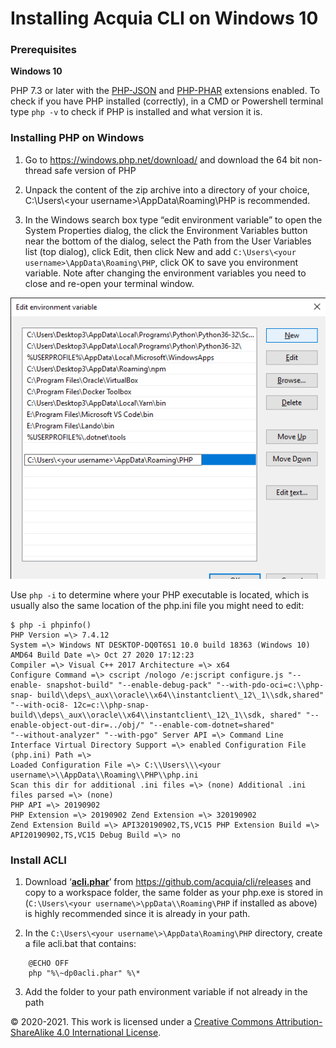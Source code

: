 # Installing Acquia CLI on Windows 10

### Prerequisites

**Windows 10**

PHP 7.3 or later with the [PHP-JSON](https://www.php.net/manual/en/book.json.php) and [PHP-PHAR](https://www.php.net/manual/en/book.phar.php) extensions enabled. To check if you have PHP installed (correctly), in a CMD or Powershell terminal type `php -v` to check if PHP is installed and what version it is.

### Installing PHP on Windows

1.  Go to <https://windows.php.net/download/> and download the 64 bit non-thread safe version of PHP

2.  Unpack the content of the zip archive into a directory of your choice, C:\\Users\\\<your username\>\\AppData\\Roaming\\PHP is recommended.

3.  In the Windows search box type “edit environment variable” to open the System Properties dialog, the click the Environment Variables button near the bottom of the dialog, select the Path from the User Variables list (top dialog), click Edit, then click New and add `C:\Users\<your username>\AppData\Roaming\PHP`, click OK to save you environment variable. Note after changing the environment variables you need to close and re-open your terminal window.

![Windows edit environment variable window](./media/agHJhd/image2.png)

Use `php -i` to determine where your PHP executable is located, which is usually also the same location of the php.ini file you might need to edit:

    $ php -i phpinfo()
    PHP Version =\> 7.4.12
    System =\> Windows NT DESKTOP-DQ0T6S1 10.0 build 18363 (Windows 10) AMD64 Build Date =\> Oct 27 2020 17:12:23
    Compiler =\> Visual C++ 2017 Architecture =\> x64
    Configure Command =\> cscript /nologo /e:jscript configure.js "--enable- snapshot-build" "--enable-debug-pack" "--with-pdo-oci=c:\\php-snap- build\\deps\_aux\\oracle\\x64\\instantclient\_12\_1\\sdk,shared" "--with-oci8- 12c=c:\\php-snap-build\\deps\_aux\\oracle\\x64\\instantclient\_12\_1\\sdk, shared" "--enable-object-out-dir=../obj/" "--enable-com-dotnet=shared"
    "--without-analyzer" "--with-pgo" Server API =\> Command Line Interface Virtual Directory Support =\> enabled Configuration File (php.ini) Path =\>
    Loaded Configuration File =\> C:\\Users\\\<your username\>\\AppData\\Roaming\\PHP\\php.ini
    Scan this dir for additional .ini files =\> (none) Additional .ini files parsed =\> (none)
    PHP API =\> 20190902
    PHP Extension =\> 20190902 Zend Extension =\> 320190902
    Zend Extension Build =\> API320190902,TS,VC15 PHP Extension Build =\> API20190902,TS,VC15 Debug Build =\> no

### Install ACLI

1.  Download ‘[**<span class="underline">acli.phar</span>**](https://github.com/acquia/cli/releases/download/1.1.1/acli.phar)’ from [<span class="underline">https://github.com/acquia/cli/releases</span>](https://github.com/acquia/cli/releases) and copy to a workspace folder, the same folder as your php.exe is stored in (`C:\Users\<your username\>\ppData\\Roaming\PHP` if installed as above) is highly recommended since it is already in your path.

2.  In the `C:\Users\<your username\>\AppData\Roaming\PHP` directory, create a file acli.bat that contains:

````
    @ECHO OFF
    php "%\~dp0acli.phar" %\*
````

3.  Add the folder to your path environment variable if not already in the path

© 2020-2021. This work is licensed under a [Creative Commons Attribution-ShareAlike 4.0 International License](http://creativecommons.org/licenses/by-sa/4.0/).
